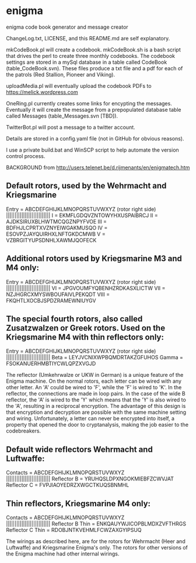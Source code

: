 # enigma
enigma code book generator and message creator

ChangeLog.txt, LICENSE, and this README.md are self explanatory.

mkCodeBook.pl will create a codebook.  mkCodeBook.sh is a bash script
that drives the perl to create three monthly codebooks.  The codebook
settings are stored in a mySql database in a table called CodeBook
(table_CodeBook.svn).  These files produce a txt file and a pdf for
each of the patrols (Red Stallion, Pioneer and Viking).

uploadMedia.pl will eventually upload the codebook PDFs to
https://melick.wordpress.com

OneRing.pl currently creates some links for encypting the messages.
Eventually it will create the message from a prepopulated database
table called Messages (table_Messages.svn [TBD]).

TwitterBot.pl will post a message to a twitter account.

Details are stored in a config.yaml file (not in GitHub for obvious
reasons).

I use a private build.bat and WinSCP script to help automate the
version control process.


BACKGROUND
from http://users.telenet.be/d.rijmenants/en/enigmatech.htm

Default rotors, used by the Wehrmacht and Kriegsmarine
------------------------------------------------------------------------
Entry = ABCDEFGHIJKLMNOPQRSTUVWXYZ (rotor right side)   
        ||||||||||||||||||||||||||
I     = EKMFLGDQVZNTOWYHXUSPAIBRCJ
II    = AJDKSIRUXBLHWTMCQGZNPYFVOE
III   = BDFHJLCPRTXVZNYEIWGAKMUSQO
IV    = ESOVPZJAYQUIRHXLNFTGKDCMWB
V     = VZBRGITYUPSDNHLXAWMJQOFECK


Additional rotors used by Kriegsmarine M3 and M4 only:
------------------------------------------------------------------------
Entry = ABCDEFGHIJKLMNOPQRSTUVWXYZ (rotor right side)   
        ||||||||||||||||||||||||||
VI    = JPGVOUMFYQBENHZRDKASXLICTW
VII   = NZJHGRCXMYSWBOUFAIVLPEKQDT
VIII  = FKQHTLXOCBJSPDZRAMEWNIUYGV


The special fourth rotors, also called Zusatzwalzen or Greek rotors.
Used on the Kriegsmarine M4 with thin reflectors only:
------------------------------------------------------------------------
Entry = ABCDEFGHIJKLMNOPQRSTUVWXYZ (rotor right side)   
        ||||||||||||||||||||||||||
Beta  = LEYJVCNIXWPBQMDRTAKZGFUHOS
Gamma = FSOKANUERHMBTIYCWLQPZXVGJD



The reflector (Umkehrwalze or UKW in German) is a unique feature of the
Enigma machine. On the normal rotors, each letter can be wired with any
other letter. An 'A' could be wired to 'F', while the 'F' is wired to 'K'.
In the reflector, the connections are made in loop pairs. In the case
of the wide B reflector, the 'A' is wired to the 'Y' which means that
the 'Y' is also wired to the 'A', resulting in a reciprocal encryption.
The advantage of this design is that encryption and decryption are
possible with the same machine setting and wiring. Unfortunately, a
letter can never be encrypted into itself, a property that opened the
door to cryptanalysis, making the job easier to the codebreakers.


Default wide reflectors Wehrmacht and Luftwaffe:
------------------------------------------------------------------------
Contacts    = ABCDEFGHIJKLMNOPQRSTUVWXYZ                
              ||||||||||||||||||||||||||
Reflector B = YRUHQSLDPXNGOKMIEBFZCWVJAT
Reflector C = FVPJIAOYEDRZXWGCTKUQSBNMHL


Thin reflectors, Kriegsmarine M4 only:
------------------------------------------------------------------------
Contacts         = ABCDEFGHIJKLMNOPQRSTUVWXYZ           
                   ||||||||||||||||||||||||||
Reflector B Thin = ENKQAUYWJICOPBLMDXZVFTHRGS
Reflector C Thin = RDOBJNTKVEHMLFCWZAXGYIPSUQ

The wirings as described here, are for the rotors for Wehrmacht (Heer and
Luftwaffe) and Kriegsmarine Enigma's only. The rotors for other versions
of the Enigma machine had other internal wirings.
